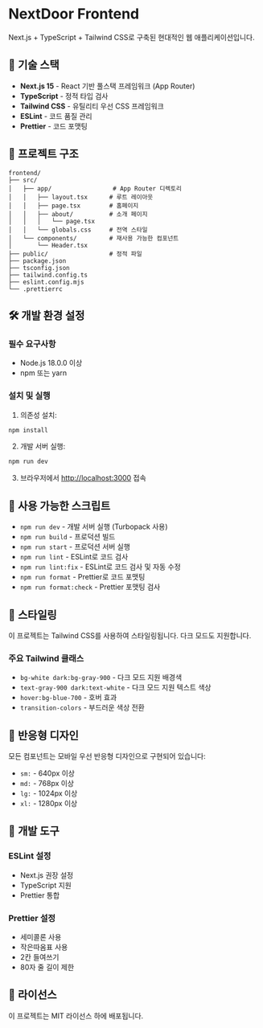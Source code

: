 # NextDoor Frontend

Next.js + TypeScript + Tailwind CSS로 구축된 현대적인 웹 애플리케이션입니다.

## 🚀 기술 스택

- **Next.js 15** - React 기반 풀스택 프레임워크 (App Router)
- **TypeScript** - 정적 타입 검사
- **Tailwind CSS** - 유틸리티 우선 CSS 프레임워크
- **ESLint** - 코드 품질 관리
- **Prettier** - 코드 포맷팅

## 📁 프로젝트 구조

```
frontend/
├── src/
│   ├── app/                 # App Router 디렉토리
│   │   ├── layout.tsx      # 루트 레이아웃
│   │   ├── page.tsx        # 홈페이지
│   │   ├── about/          # 소개 페이지
│   │   │   └── page.tsx
│   │   └── globals.css     # 전역 스타일
│   └── components/         # 재사용 가능한 컴포넌트
│       └── Header.tsx
├── public/                 # 정적 파일
├── package.json
├── tsconfig.json
├── tailwind.config.ts
├── eslint.config.mjs
└── .prettierrc
```

## 🛠️ 개발 환경 설정

### 필수 요구사항

- Node.js 18.0.0 이상
- npm 또는 yarn

### 설치 및 실행

1. 의존성 설치:

```bash
npm install
```

2. 개발 서버 실행:

```bash
npm run dev
```

3. 브라우저에서 [http://localhost:3000](http://localhost:3000) 접속

## 📜 사용 가능한 스크립트

- `npm run dev` - 개발 서버 실행 (Turbopack 사용)
- `npm run build` - 프로덕션 빌드
- `npm run start` - 프로덕션 서버 실행
- `npm run lint` - ESLint로 코드 검사
- `npm run lint:fix` - ESLint로 코드 검사 및 자동 수정
- `npm run format` - Prettier로 코드 포맷팅
- `npm run format:check` - Prettier 포맷팅 검사

## 🎨 스타일링

이 프로젝트는 Tailwind CSS를 사용하여 스타일링됩니다. 다크 모드도 지원합니다.

### 주요 Tailwind 클래스

- `bg-white dark:bg-gray-900` - 다크 모드 지원 배경색
- `text-gray-900 dark:text-white` - 다크 모드 지원 텍스트 색상
- `hover:bg-blue-700` - 호버 효과
- `transition-colors` - 부드러운 색상 전환

## 📱 반응형 디자인

모든 컴포넌트는 모바일 우선 반응형 디자인으로 구현되어 있습니다:

- `sm:` - 640px 이상
- `md:` - 768px 이상
- `lg:` - 1024px 이상
- `xl:` - 1280px 이상

## 🔧 개발 도구

### ESLint 설정

- Next.js 권장 설정
- TypeScript 지원
- Prettier 통합

### Prettier 설정

- 세미콜론 사용
- 작은따옴표 사용
- 2칸 들여쓰기
- 80자 줄 길이 제한

## 📄 라이선스

이 프로젝트는 MIT 라이선스 하에 배포됩니다.
